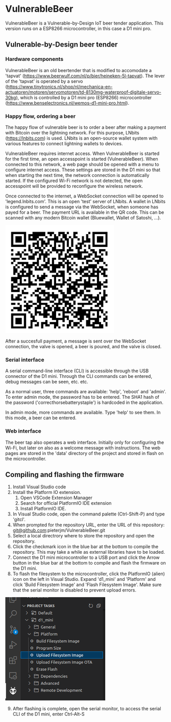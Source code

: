 # VulnerableBeer

VulnerableBeer is a Vulnerable-by-Design IoT beer tender application. This version runs on a ESP8266 microcontroller, in this case a D1 mini pro. 

## Vulnerable-by-Design beer tender

### Hardware components
VulnerableBeer is an old beertender that is modified to accomodate a 'tapvat' (https://www.beerwulf.com/nl/p/bier/heineken-5l-tapvat). The lever of the 'tapvat' is operated by a servo (https://www.tinytronics.nl/shop/nl/mechanica-en-actuatoren/motoren/servomotoren/td-8130mg-waterproof-digitale-servo-30kg), which is controlled by a D1 mini pro (ESP8266) microcontroller (https://www.benselectronics.nl/wemos-d1-mini-pro.html). 

### Happy flow, ordering a beer
The happy flow of vulnerable beer is to order a beer after making a payment with Bitcoin over the lightning network. For this purpose, LNbits (https://lnbits.com) is used. LNbits is an open-source wallet system with various features to connect lightning wallets to devices.  

VulnerableBeer requires internet access. When VulnerableBeer is started for the first time, an open accesspoint is started (VulnerableBeer). When connected to this network, a web page should be opened with a menu to configure internet access. These settings are stored in the D1 mini so that when starting the next time, the network connection is automatically started. If the configured Wi-Fi network is not detected, the open accesspoint will be provided to reconfigure the wireless network.

Once connected to the internet, a WebSocket connection will be opened to 'legend.lnbits.com'. This is an open 'test' server of LNbits. A wallet in LNbits is configured to send a message via the WebSocket, when someone has payed for a beer. The payment URL is available in the QR code. This can be scanned with any modern Bitcoin wallet (Bluewallet, Wallet of Satoshi, ...).

![](data/lnurlpaymentvulnerablebeer.png)

After a succesfull payment, a message is sent over the WebSocket connection, the valve is opened, a beer is poured, and the valve is closed. 

### Serial interface
A serial command-line interface (CLI) is accessible through the USB connector of the D1 mini. Through the CLI commands can be entered, debug messages can be seen, etc. etc.

As a normal user, three commands are available: 'help', 'reboot' and 'admin'. To enter admin mode, the password has to be entered. The SHA1 hash of the password ('correcthorsebatterystaple') is hardcoded in the application. 

In admin mode, more commands are available. Type 'help' to see them. In this mode, a beer can be entered. 

### Web interface
The beer tap also operates a web interface. Initially only for configuring the Wi-Fi, but later on also as a welcome message with instructions. The web pages are stored in the 'data' directory of the project and stored in flash on the microcontroller. 

## Compiling and flashing the firmware

 1. Install Visual Studio code
 2. Install the Platform IO extension. 
    1. Open VSCode Extension Manager
    2. Search for official PlatformIO IDE extension
    3. Install PlatformIO IDE.
 3. In Visual Studio code, open the command palette (Ctrl-Shift-P) and type 'gitcl'.
 4. When prompted for the repository URL, enter the URL of this repository: git@github.com:pieterjm/VulnerableBeer.git
 5. Select a local directrory where to store the repository and open the repository.
 6. Click the checkmark icon in the blue bar at the bottom to compile the repository. This may take a while as external libraries have to be loaded.
 7. Connect the D1 mini microcontroller to a USB port and click the Arrow button in the blue bar at the bottom to compile and flash the firmware on the D1 mini. 
 8. To flash the filesystem to the microcontroller, click the PlatformIO (alien) icon on the left in Visual Studio. Expand 'd1_mini' and 'Platform' and click 'Build Filesystem Image' and 'Flash Filesystem Image'. Make sure that the serial monitor is disabled to prevent upload errors.

![Uploading Filesystem](flash_filesystem.png)

 9. After flashing is complete, open the serial monitor, to access the serial CLI of the D1 mini, enter Ctrl-Alt-S
 
 
 
 
  
